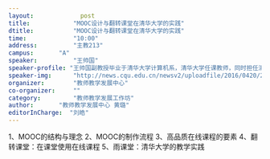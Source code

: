 ```yaml
---
layout: 			post
title:       	  "MOOC设计与翻转课堂在清华大学的实践"
dtitle:      	  "MOOC设计与翻转课堂在清华大学的实践"
time: 		  	  "10:00"
address:	  	  "主教213"
campus:	  	  "A"
speaker:	   	  "王帅国"
speaker-profile: "王帅国副教授毕业于清华大学计算机系，清华大学任课教师，同时担任清华大学在线办公室课程总监。"
speaker-img:	  "http://news.cqu.edu.cn/newsv2/uploadfile/2016/0420/20160420113124493.jpg"
organizer:		  "教师教学发展中心"
co-organizer:	  ""
category:		  "教师教学发展工作坊"
author:		  "教师教学发展中心 黄璐"
editorInCharge:  "刘皓"
---
```

1、MOOC的结构与理念
  2、MOOC的制作流程
  3、高品质在线课程的要素
  4、翻转课堂：在课堂使用在线课程
  5、雨课堂：清华大学的教学实践
